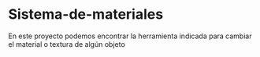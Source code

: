 # Sistema-de-materiales
En este proyecto podemos encontrar la herramienta indicada para cambiar el material o textura de algún objeto
